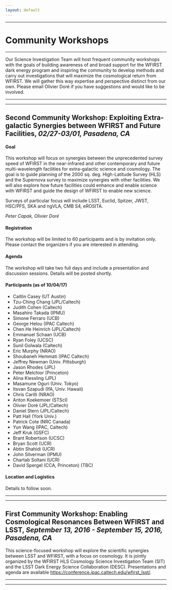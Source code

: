 ```yaml
---
layout: default
---
```


***

# Community Workshops

***

Our Science Investigation Team will host frequent community workshops with the goals of building awareness of and broad support for the WFIRST dark energy program and inspiring the community to develop methods and carry out investigations that will maximize the cosmological return from WFIRST. We will gather this way expertise and perspective distinct from our own. Please email Olivier Doré if you have suggestions and would like to be involved.

---
---

## Second Community Workshop: **Exploiting Extra-galactic Synergies between WFIRST and Future Facilities**, *02/27-03/01, Pasadena, CA*

#### Goal

This workshop will focus on synergies between the unprecedented survey speed of WFIRST in the near-infrared and other contemporary and future multi-wavelength facilities for extra-galactic science and cosmology. The goal is to guide planning of the 2000 sq. deg. High-Latitude Survey (HLS) and the Supernova survey to maximize synergies with other facilities.  We will also explore how future facilities could enhance and enable science with WFIRST and guide the design of WFIRST to enable new science.

Surveys of particular focus will include LSST, Euclid, Spitzer, JWST, HSC/PFS, SKA and ngVLA, CMB S4, eROSITA.

*Peter Capak, Olivier Doré*

#### Registration

The workshop will be limited to 60 participants and is by invitation only. Please contact the organizers if you are interested in attending.
<!--- Please use the following link to register to this meeting: [link](https://docs.google.com/forms/d/e/1FAIpQLScSsElS-ffQgS_ncC_pYjllPW8Q_BlkwT-bXqEChPevrMmk3A/viewform?usp=sf_link) --->

#### Agenda

The workshop will take two full days and include a presentation and discussion sessions. Details will be posted shortly.

#### Participants (as of 10/04/17)

* Caitlin Casey (UT Austin)
* Tzu-Ching Chang (JPL/Caltech)
* Judith Cohen (Caltech)
* Masahiro Takada (IPMU)
* Simone Ferraro (UCB)
* George Helou (IPAC Caltech)
* Chen He Heinrich (JPL/Caltech)
* Emmanuel Schaan (UCB)
* Ryan Foley (UCSC)
* Sunil Golwala (Caltech)
* Eric Murphy (NRAO)
* Shoubaneh Hemmati (IPAC Caltech)
* Jeffrey Newman (Univ. Pittsburgh)
* Jason Rhodes (JPL)
* Peter Melchior (Princeton)
* Alina Kiessling (JPL)
* Masamune Oguri (Univ. Tokyo)
* Itsvan Szapudi (IfA, Univ. Hawaii)
* Chris Carilli (NRAO)
* Anton Koekemoer (STScI)
* Olivier Doré (JPL/Caltech)
* Daniel Stern (JPL/Caltech)
* Patt Hall (York Univ.)
* Patrick Cote (NRC Canada)
* Yun Wang (IPAC, Caltech)
* Jeff Kruk (GSFC)
* Brant Robertson (UCSC)
* Bryan Scott (UCR)
* Abtin Shahidi (UCR)
* John Silverman (IPMU)
* Chartab Soltani (UCR)
* David Spergel (CCA, Princeton) (TBC)



#### Location and Logistics

Details to follow soon.


---
---

## First Community Workshop: **Enabling Cosmological Resonances Between WFIRST and LSST**, *September 13, 2016 - September 15, 2016, Pasadena, CA*

This science-focused workshop will explore the scientific synergies between LSST and WFIRST, with a focus on cosmology. It is jointly organized by the WFIRST HLS Cosmology Science Investigation Team (SIT) and the LSST Dark Energy Science Collaboration (DESC). Presentations and agenda are available <https://conference.ipac.caltech.edu/wfirst_lsst/>.

---
---
